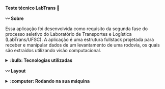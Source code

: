 <strong>Teste técnico LabTrans :vertical_traffic_light: </strong>

<strong>:wavy_dash: Sobre</strong>

Essa aplicação foi desenvolvida como requisito da segunda fase do processo seletivo do Laboratório de Transportes e Logística (LabTrans/UFSC). 
A aplicação é uma estrutura fullstack projetada para receber e manipular dados de um levantamento de uma rodovia, os quais são extraídos utilizando visão computacional.

<details>
  <summary><strong> :bulb: Tecnologias utilizadas </strong></summary><br />

  * Python
  * Peewee
  * Tornado
  * SQLite
  * Vue.js
  * Anaconda

</details>

<strong>:wavy_dash: Layout</strong>

<details>
<summary><strong> :computer: Rodando na sua máquina</strong></summary><br />

:warning: Certifique-se de ter o Python e o PIP (gerenciador de pacotes) instalados no seu computador. No meu ambiente utilizei o Python3.

Clone o repositório:
```bash
git clone https://github.com/layanenu/teste-labtrans.git
```

Entre no diretório do projeto: 
```bash
cd teste-labtrans
```

1️⃣ <strong>BACKEND</strong>

Entre no diretório do backend: 
```bash
cd backend
```

Crie um ambiente virtual para isolar as dependências da aplicação: 
```bash
python3 -m venv venv
```
ou 

```bash
python -m venv venv
```

Ative o ambiente virtual:
* macOS/Linux:
```bash
source venv/bin/activate
```
* Windows:
```bash
venv\Scripts\activate
```

Instale as dependências do projeto: 
```bash
pip install -r requirements.txt
```

2️⃣ <strong>BANCO DE DADOS</strong>

:warning: Certifique-se de ter o SQLite instalado no seu ambiente. Você pode baixá-lo em https://sqlite.org/download.html.

:eight_spoked_asterisk: <strong>Primeira opção</strong>

Para executar o banco de dados existente utilize o seguinte comando: 
```bash
sqlite3 base.db < init.sql
```

:eight_spoked_asterisk: <strong>Segunda opção</strong>

* Instale o `DB Browser for SQLite`. Você pode baixá-lo em https://sqlitebrowser.org/.
* Clique em `Open Database`
* Procure a pasta do repositório clonado e abra o arquivo `base.db`
* Execute a query existente no arquivo `init.sql` que está contido na pasta `backend`

Após a configuração do banco execute o Backend:
```bash
python3 index.py
```
ou
```bash
python index.py
```

3️⃣: <strong>FRONTEND</strong>

Após a conclusão da etapas etapas anteriores, abra um novo terminal e navegue para o diretório backend:
```bash
cd backend
```

Entre na pasta views:
```bash
cd views
```

Entre na pasta frontend
```bash
cd frontend
```

Instale as dependências do projeto:
```bash
npm install
```

Execute a aplicação:
```bash
npm run dev
```

A aplicação pode ser acessada no seu navegador através do link:
```bash
http://127.0.0.1:5173/
```

</details>
